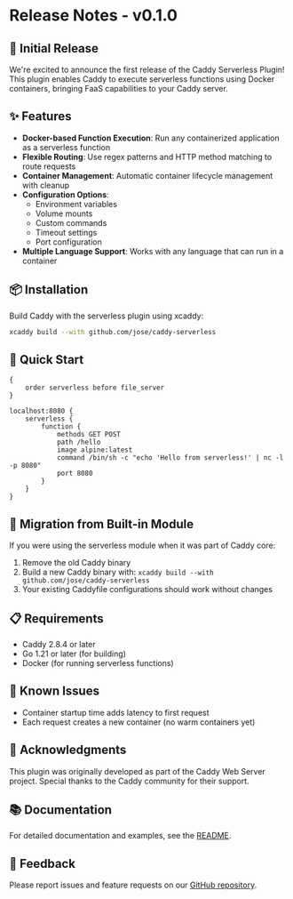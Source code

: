 # Release Notes - v0.1.0

## 🎉 Initial Release

We're excited to announce the first release of the Caddy Serverless Plugin! This plugin enables Caddy to execute serverless functions using Docker containers, bringing FaaS capabilities to your Caddy server.

## ✨ Features

- **Docker-based Function Execution**: Run any containerized application as a serverless function
- **Flexible Routing**: Use regex patterns and HTTP method matching to route requests
- **Container Management**: Automatic container lifecycle management with cleanup
- **Configuration Options**: 
  - Environment variables
  - Volume mounts
  - Custom commands
  - Timeout settings
  - Port configuration
- **Multiple Language Support**: Works with any language that can run in a container

## 📦 Installation

Build Caddy with the serverless plugin using xcaddy:

```bash
xcaddy build --with github.com/jose/caddy-serverless
```

## 🚀 Quick Start

```caddyfile
{
    order serverless before file_server
}

localhost:8080 {
    serverless {
        function {
            methods GET POST
            path /hello
            image alpine:latest
            command /bin/sh -c "echo 'Hello from serverless!' | nc -l -p 8080"
            port 8080
        }
    }
}
```

## 📖 Migration from Built-in Module

If you were using the serverless module when it was part of Caddy core:

1. Remove the old Caddy binary
2. Build a new Caddy binary with: `xcaddy build --with github.com/jose/caddy-serverless`
3. Your existing Caddyfile configurations should work without changes

## 📋 Requirements

- Caddy 2.8.4 or later
- Go 1.21 or later (for building)
- Docker (for running serverless functions)

## 🐛 Known Issues

- Container startup time adds latency to first request
- Each request creates a new container (no warm containers yet)

## 🙏 Acknowledgments

This plugin was originally developed as part of the Caddy Web Server project. Special thanks to the Caddy community for their support.

## 📚 Documentation

For detailed documentation and examples, see the [README](https://github.com/jose/caddy-serverless/blob/main/README.md).

## 💬 Feedback

Please report issues and feature requests on our [GitHub repository](https://github.com/jose/caddy-serverless/issues).